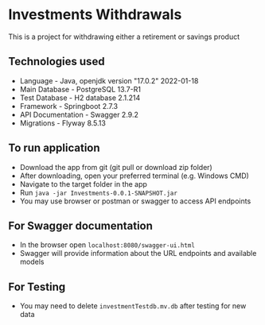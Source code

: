 # Investments Withdrawals
This is a project for withdrawing either a retirement or savings product

## Technologies used
* Language - Java, openjdk version "17.0.2" 2022-01-18
* Main Database - PostgreSQL 13.7-R1
* Test Database - H2 database 2.1.214
* Framework - Springboot 2.7.3
* API Documentation - Swagger 2.9.2
* Migrations - Flyway 8.5.13

## To run application
* Download the app from git (git pull or download zip folder)
* After downloading, open your preferred terminal (e.g. Windows CMD)
* Navigate to the target folder in the app
* Run `java -jar Investments-0.0.1-SNAPSHOT.jar`
* You may use browser or postman or swagger to access API endpoints

## For Swagger documentation
* In the browser open `localhost:8080/swagger-ui.html`
* Swagger will provide information about the URL endpoints and available models

## For Testing
* You may need to delete `investmentTestdb.mv.db` after testing for new data
